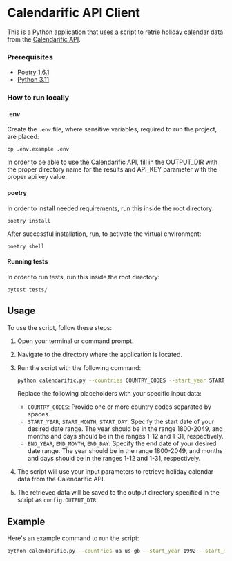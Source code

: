 # Calendarific API Client

This is a Python application that uses a script to retrie holiday calendar data from the [Calendarific API](https://calendarific.com/).

### Prerequisites
- [Poetry 1.6.1](https://python-poetry.org/docs/#installation) 
- [Python 3.11](https://www.python.org/downloads/)

### How to run locally

#### .env
Create the `.env` file, where sensitive variables, required to run the project, are placed:
```
cp .env.example .env
```
In order to be able to use the Calendarific API, fill in the OUTPUT_DIR with the proper directory name for the results and API_KEY parameter with the proper api key value.

#### poetry

In order to install needed requirements, run this inside the root directory:
```
poetry install
```
After successful installation, run, to activate the virtual environment:
```
poetry shell
```

#### Running tests

In order to run tests, run this inside the root directory:
```
pytest tests/
```

## Usage

To use the script, follow these steps:

1. Open your terminal or command prompt.

2. Navigate to the directory where the application is located.

3. Run the script with the following command:

    ```bash
    python calendarific.py --countries COUNTRY_CODES --start_year START_YEAR --start_month START_MONTH --start_day START_DAY --end_year END_YEAR --end_month END_MONTH --end_day END_DAY
    ```

    Replace the following placeholders with your specific input data:

    - `COUNTRY_CODES`: Provide one or more country codes separated by spaces.
    - `START_YEAR`, `START_MONTH`, `START_DAY`: Specify the start date of your desired date range. The year should be in the range 1800-2049, and months and days should be in the ranges 1-12 and 1-31, respectively.
    - `END_YEAR`, `END_MONTH`, `END_DAY`: Specify the end date of your desired date range. The year should be in the range 1800-2049, and months and days should be in the ranges 1-12 and 1-31, respectively.

4. The script will use your input parameters to retrieve holiday calendar data from the Calendarific API.

5. The retrieved data will be saved to the output directory specified in the script as `config.OUTPUT_DIR`.

## Example

Here's an example command to run the script:

```bash
python calendarific.py --countries ua us gb --start_year 1992 --start_month 7 --start_day 7 --end_year 1992 --end_month 9 --end_day 18
```
